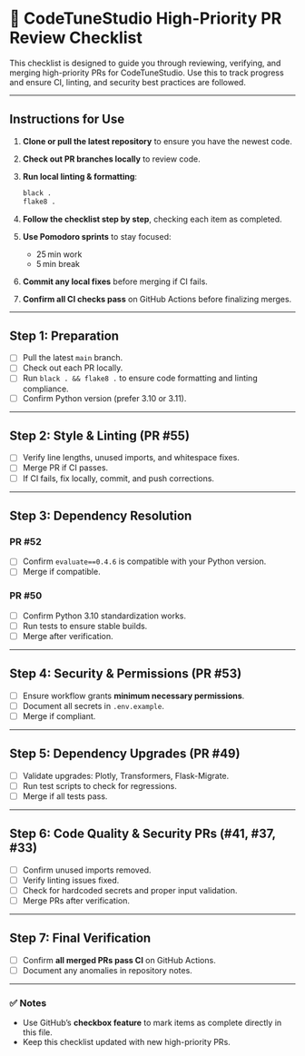 # 📝 CodeTuneStudio High-Priority PR Review Checklist

This checklist is designed to guide you through reviewing, verifying, and merging high-priority PRs for CodeTuneStudio. Use this to track progress and ensure CI, linting, and security best practices are followed.

---

## **Instructions for Use**
1. **Clone or pull the latest repository** to ensure you have the newest code.
2. **Check out PR branches locally** to review code.
3. **Run local linting & formatting**:
   ```bash
   black .
   flake8 .
   ```
4. **Follow the checklist step by step**, checking each item as completed.
5. **Use Pomodoro sprints** to stay focused:

   * 25 min work
   * 5 min break
6. **Commit any local fixes** before merging if CI fails.
7. **Confirm all CI checks pass** on GitHub Actions before finalizing merges.

---

## **Step 1: Preparation**

* [ ] Pull the latest `main` branch.
* [ ] Check out each PR locally.
* [ ] Run `black . && flake8 .` to ensure code formatting and linting compliance.
* [ ] Confirm Python version (prefer 3.10 or 3.11).

---

## **Step 2: Style & Linting (PR #55)**

* [ ] Verify line lengths, unused imports, and whitespace fixes.
* [ ] Merge PR if CI passes.
* [ ] If CI fails, fix locally, commit, and push corrections.

---

## **Step 3: Dependency Resolution**

### PR #52

* [ ] Confirm `evaluate==0.4.6` is compatible with your Python version.
* [ ] Merge if compatible.

### PR #50

* [ ] Confirm Python 3.10 standardization works.
* [ ] Run tests to ensure stable builds.
* [ ] Merge after verification.

---

## **Step 4: Security & Permissions (PR #53)**

* [ ] Ensure workflow grants **minimum necessary permissions**.
* [ ] Document all secrets in `.env.example`.
* [ ] Merge if compliant.

---

## **Step 5: Dependency Upgrades (PR #49)**

* [ ] Validate upgrades: Plotly, Transformers, Flask-Migrate.
* [ ] Run test scripts to check for regressions.
* [ ] Merge if all tests pass.

---

## **Step 6: Code Quality & Security PRs (#41, #37, #33)**

* [ ] Confirm unused imports removed.
* [ ] Verify linting issues fixed.
* [ ] Check for hardcoded secrets and proper input validation.
* [ ] Merge PRs after verification.

---

## **Step 7: Final Verification**

* [ ] Confirm **all merged PRs pass CI** on GitHub Actions.
* [ ] Document any anomalies in repository notes.

---

### ✅ Notes

* Use GitHub’s **checkbox feature** to mark items as complete directly in this file.
* Keep this checklist updated with new high-priority PRs.
```
